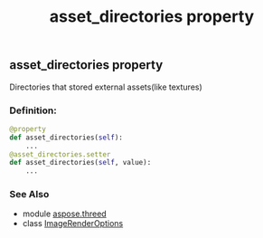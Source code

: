 ﻿---
title: asset_directories property
second_title: Aspose.3D for Python via .NET API References
description: 
type: docs
weight: 70
url: /python-net/aspose.threed/imagerenderoptions/asset_directories/
is_root: false
---

## asset_directories property


Directories that stored external assets(like textures)
### Definition:
```python
@property
def asset_directories(self):
    ...
@asset_directories.setter
def asset_directories(self, value):
    ...
```

### See Also
* module [aspose.threed](../../)
* class [ImageRenderOptions](/3d/python-net/aspose.threed/imagerenderoptions)
